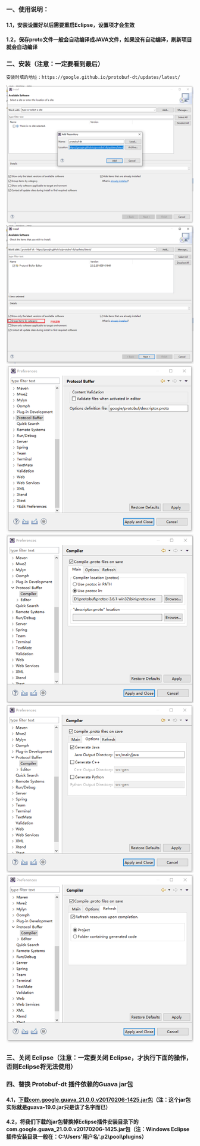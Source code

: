 ### 一、使用说明：
#### 1.1，安装设置好以后需要重启Eclipse，设置项才会生效
#### 1.2，保存proto文件一般会自动编译成JAVA文件，如果没有自动编译，刷新项目就会自动编译
### 二、安装（注意：一定要看到最后）
```bash
安装时填的地址：https://google.github.io/protobuf-dt/updates/latest/
```
![image](https://github.com/firechiang/hadoop-test/blob/master/protobuf/image/1.png)
![image](https://github.com/firechiang/hadoop-test/blob/master/protobuf/image/2.png)
![image](https://github.com/firechiang/hadoop-test/blob/master/protobuf/image/3.png)
![image](https://github.com/firechiang/hadoop-test/blob/master/protobuf/image/4.png)
![image](https://github.com/firechiang/hadoop-test/blob/master/protobuf/image/5.png)
![image](https://github.com/firechiang/hadoop-test/blob/master/protobuf/image/6.png)

### 三、关闭 Eclipse（注意：一定要关闭 Eclipse，才执行下面的操作，否则Eclipse将无法使用）
### 四、替换 Protobuf-dt 插件依赖的Guava jar包
#### 4.1，[下载com.google.guava_21.0.0.v20170206-1425.jar包][1]（注：这个jar包实际就是guava-19.0.jar只是该了名字而已）
#### 4.2，将我们下载的jar包替换掉Eclipse插件安装目录下的com.google.guava_21.0.0.v20170206-1425.jar包（注：Windows Eclipse插件安装目录一般在：C:\Users\'用户名'\.p2\pool\plugins）

[1]: https://github.com/firechiang/hadoop-test/blob/master/protobuf/plug/com.google.guava_21.0.0.v20170206-1425.jar
